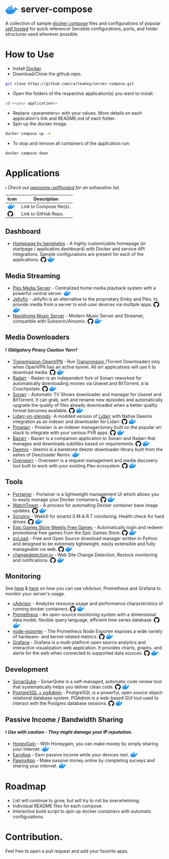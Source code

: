 # <img src="_assets/docker-compose.png" height="30" align="center"/> server-compose

A collection of sample [docker compose](https://docs.docker.com/compose/) files and configurations of popular [self hosted](https://www.reddit.com/r/selfhosted/) for quick reference! Sensible configurations, ports, and folder structures used wherever possible.

# How to Use

- Install [Docker](https://docs.docker.com/get-docker/).
- Download/Clone the github repo.
```bash
git clone https://github.com/carteakey/server-compose.git
```
- Open the folders of the respective application(s) you want to install.
```bash
cd <<your application>>
```
- Replace &lt;parameters&gt; with your values. More details on each application's link and README.md of each folder.
- Spin up the docker image.

```bash
docker compose up -d
```

- To stop and remove all containers of the application run:

```
docker compose down
```

# Applications

:information_source: _Check out [awesome-selfhosted](https://github.com/awesome-selfhosted/awesome-selfhosted) for an exhaustive list._

|Icon|Description|
|----|----|
|<img src="_assets/docker-compose.png" height="18" align="top"/> | Link to Compose file(s). 
| <img src="_assets/github.png" height="18" align="top"/> | Link to GitHub Repo.


## Dashboard

- [Homepage by benphelps](https://github.com/benphelps/homepage) - A highly customizable homepage (or startpage / application dashboard) with Docker and service API integrations. Sample configurations are present for each of the applications. 
<a href="https://github.com/benphelps/homepage"><img src="_assets/github.png" height="18" align="top"/></a>
<a href="homepage"><img src="_assets/docker-compose.png" height="18" align="top"/></a>

## Media Streaming

- [Plex Media Server](https://www.plex.tv/) - Centralized home media playback system with a powerful central server.
<a href="plexmediaserver"><img src="_assets/docker-compose.png" height="18" align="top"/></a>
- [Jellyfin](https://jellyfin.org) - Jellyfin is an alternative to the proprietary Emby and Plex, to provide media from a server to end-user devices via multiple apps.
<a href="https://github.com/jellyfin/jellyfin"><img src="_assets/github.png" height="18" align="top"/></a>
<a href="jellyfin"><img src="_assets/docker-compose.png" height="18" align="top"/></a>
- [Navidrome Music Server](https://www.navidrome.org) - Modern Music Server and Streamer, compatible with Subsonic/Airsonic.
<a href="https://github.com/navidrome/navidrome"><img src="_assets/github.png" height="18" align="top"/></a>
<a href="navidrome"><img src="_assets/docker-compose.png" height="18" align="top"/></a>

## Media Downloaders

:exclamation: **_Obligatory Piracy Caution Yarrr!_**

- [Transmission-OpenVPN](https://haugene.github.io/docker-transmission-openvpn/) - Run [Transmission ]()(Torrent Downloader) only when OpenVPN has an active tunnel. All _arr_ applications will use it to download media.
<a href="https://github.com/haugene/docker-transmission-openvpn"><img src="_assets/github.png" height="18" align="top"/></a> 
<a href="transmission-openvpn"><img src="_assets/docker-compose.png" height="18" align="top"/></a>
- [Radarr](https://radarr.video/) - Radarr is an independent fork of Sonarr reworked for automatically downloading movies via Usenet and BitTorrent, à la Couchpotato.
<a href="https://github.com/Radarr/Radarr"><img src="_assets/github.png" height="18" align="top"/></a>
<a href="radarr"><img src="_assets/docker-compose.png" height="18" align="top"/></a>
- [Sonarr](https://sonarr.tv/) - Automatic TV Shows downloader and manager for Usenet and BitTorrent. It can grab, sort and rename new episodes and automatically upgrade the quality of files already downloaded when a better quality format becomes available. 
<a href="https://github.com/Sonarr/Sonarr"><img src="_assets/github.png" height="18" align="top"/></a>
<a href="sonarr"><img src="_assets/docker-compose.png" height="18" align="top"/></a>
- [Lidarr-on-steroids](https://github.com/youegraillot/lidarr-on-steroids) -A modded version of [Lidarr](https://lidarr.audio/) with Native Deemix integration as an indexer and downloader for Lidarr.
<a href="https://github.com/youegraillot/lidarr-on-steroids"><img src="_assets/github.png" height="18" align="top"/></a>
<a href="lidarr-on-steroids"><img src="_assets/docker-compose.png" height="18" align="top"/></a>
- [Prowlarr](https://wiki.servarr.com/prowlarr) - Prowlarr is an indexer manager/proxy built on the popular _arr_ stack to integrate with your various PVR apps. 
<a href="https://github.com/Prowlarr/Prowlarr"><img src="_assets/github.png" height="18" align="top"/></a>
<a href="prowlarr"><img src="_assets/docker-compose.png" height="18" align="top"/></a>
- [Bazarr](https://www.bazarr.media/) - Bazarr is a companion application to Sonarr and Radarr that manages and downloads subtitles based on requirements.
<a href="https://github.com/morpheus65535/bazarr"><img src="_assets/github.png" height="18" align="top"/></a>
<a href="bazarr"><img src="_assets/docker-compose.png" height="18" align="top"/></a>
- [Deemix](https://deemix.app/) - deemix is a barebone deezer downloader library built from the ashes of Deezloader Remix.
<a href="deemix"><img src="_assets/docker-compose.png" height="18" align="top"/></a>
- [Overseerr](https://overseerr.dev/) - Overseerr is a request management and media discovery tool built to work with your existing Plex ecosystem.
<a href="https://github.com/sct/overseerr"><img src="_assets/github.png" height="18" align="top"/></a>
<a href="overseerr"><img src="_assets/docker-compose.png" height="18" align="top"/></a>
## Tools
- [Portainer](https://www.portainer.io) - Portainer is a lightweight management UI which allows you to easily manage your Docker containers.
<a href="https://github.com/portainer/portainer"><img src="_assets/github.png" height="18" align="top"/></a>
<a href="portainer"><img src="_assets/docker-compose.png" height="18" align="top"/></a>
- [WatchTower](https://containrrr.dev/watchtower/) - A process for automating Docker container base image updates.
<a href="https://github.com/containrrr/watchtower"><img src="_assets/github.png" height="18" align="top"/></a>
<a href="watchtower"><img src="_assets/docker-compose.png" height="18" align="top"/></a>
- [Scrutiny](https://github.com/AnalogJ/scrutiny) - WebUI for smartd S.M.A.R.T monitoring. Health check for hard drives.
<a href="https://github.com/AnalogJ/scrutiny"><img src="_assets/github.png" height="18" align="top"/></a>
<a href="scrutiny"><img src="_assets/docker-compose.png" height="18" align="top"/></a>
- [Epic Games Store Weekly Free Games](https://hub.docker.com/r/charlocharlie/epicgames-freegames) - Automatically login and redeem promotional free games from the Epic Games Store.
<a href="https://github.com/claabs/epicgames-freegames-node"><img src="_assets/github.png" height="18" align="top"/></a>
<a href="epicgames-freegames"><img src="_assets/docker-compose.png" height="18" align="top"/></a>
- [pyLoad](https://pyload.net) - Free and Open Source download manager written in Python and designed to be extremely lightweight, easily extensible and fully manageable via web.
<a href="https://github.com/pyload/pyload"><img src="_assets/github.png" height="18" align="top"/></a>
<a href="pyload"><img src="_assets/docker-compose.png" height="18" align="top"/></a>
- [changedetection.io](https://github.com/dgtlmoon/changedetection.io) - Web Site Change Detection, Restock monitoring and notifications.
<a href="https://github.com/dgtlmoon/changedetection.io"><img src="_assets/github.png" height="18" align="top"/></a>
<a href="changedetection.io"><img src="_assets/docker-compose.png" height="18" align="top"/></a>

## Monitoring

See [here](https://prometheus.io/docs/guides/cadvisor/) & [here](https://grafana.com/docs/grafana/latest/getting-started/get-started-grafana-prometheus) on how you can use cAdvisor, Prometheus and Grafana to monitor your server's usage.

- [cAdvisor](https://github.com/google/cadvisor) - Analyzes resource usage and performance characteristics of running docker containers.
<a href="https://github.com/google/cadvisor"><img src="_assets/github.png" height="18" align="top"/></a>
<a href="cadvisor"><img src="_assets/docker-compose.png" height="18" align="top"/></a>
- [Prometheus](https://prometheus.io/) - An open-source monitoring system with a dimensional data model, flexible query language, efficient time series database.
<a href="https://github.com/prometheus/prometheus"><img src="_assets/github.png" height="18" align="top"/></a>
<a href="prometheus"><img src="_assets/docker-compose.png" height="18" align="top"/></a>
- [node-exporter](https://github.com/prometheus/node_exporter) - The Prometheus Node Exporter exposes a wide variety of hardware- and kernel-related metrics.
<a href="https://github.com/prometheus/node_exporter"><img src="_assets/github.png" height="18" align="top"/></a>
<a href="node-exporter"><img src="_assets/docker-compose.png" height="18" align="top"/></a>
- [Grafana](https://grafana.com/) - Grafana is a multi-platform open source analytics and interactive visualization web application. It provides charts, graphs, and alerts for the web when connected to supported data sources.
<a href="https://github.com/grafana/grafana"><img src="_assets/github.png" height="18" align="top"/></a>
<a href="grafana"><img src="_assets/docker-compose.png" height="18" align="top"/></a>

## Development

- [SonarQube](https://docs.sonarqube.org/latest) - SonarQube is a self-managed, automatic code review tool that systematically helps you deliver clean code.
<a href="https://github.com/SonarSource/sonarqube"><img src="_assets/github.png" height="18" align="top"/></a>
<a href="sonarqube"><img src="_assets/docker-compose.png" height="18" align="top"/></a>
- [PostgreSQL + pgAdmin](https://www.postgresql.org/) - PostgreSQL is a powerful, open source object-relational database system. PGAdmin is a web-based GUI tool used to interact with the Postgres database sessions.
<a href="https://github.com/postgres/postgres"><img src="_assets/github.png" height="18" align="top"/></a>
<a href="postgres-pgadmin"><img src="_assets/docker-compose.png" height="18" align="top"/></a>

## Passive Income / Bandwidth Sharing

:exclamation: **_Use with caution - They might damage your IP reputation._**

- [HoneyGain](https://www.honeygain.com/) - With Honeygain, you can make money by simply sharing your Internet.
<a href="honeygain"><img src="_assets/docker-compose.png" height="18" align="top"/></a>
- [EarnApp](https://earnapp.com/bandwidth) - Earn passive income while your devices rest.
<a href="earnapp"><img src="_assets/docker-compose.png" height="18" align="top"/></a>
- [PawnsApp](https://pawns.app/internet-sharing/) - Make passive money online by completing surveys and sharing your internet. 
<a href="pawnscli"><img src="_assets/docker-compose.png" height="18" align="top"/></a>

# Roadmap

- List will continue to grow, but will try to not be overwhelming.
- Individual README files for each compose.
- Interactive build script to spin up docker containers with automatic configurations.

# Contribution.

Feel free to open a pull request and add your favorite apps.
